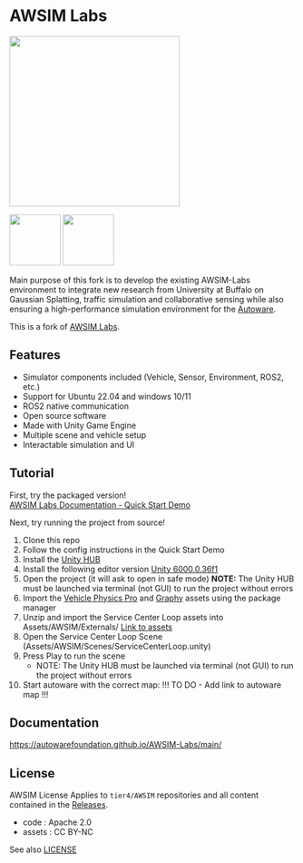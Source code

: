 # AWSIM Labs

<img src="docs/assets/images/E2ESim.png" height="300">

<img src="docs/assets/images/autoware-foundation.png" height="90"> <img src="docs/assets/images/awsim-labs-logo.png" height="90">

Main purpose of this fork is to develop the existing AWSIM-Labs environment to integrate new research from University at Buffalo on Gaussian Splatting, traffic simulation and collaborative sensing while also ensuring a high-performance simulation environment for the [Autoware](https://github.com/autowarefoundation/autoware).

This is a fork of [AWSIM Labs](https://github.com/autowarefoundation/AWSIM-Labs).

## Features

- Simulator components included (Vehicle, Sensor, Environment, ROS2, etc.)
- Support for Ubuntu 22.04 and windows 10/11
- ROS2 native communication
- Open source software
- Made with Unity Game Engine
- Multiple scene and vehicle setup
- Interactable simulation and UI

## Tutorial

First, try the packaged version!  
[AWSIM Labs Documentation - Quick Start Demo](https://autowarefoundation.github.io/AWSIM-Labs/main/GettingStarted/QuickStartDemo/)

Next, try running the project from source!
1. Clone this repo
2. Follow the config instructions in the Quick Start Demo
3. Install the [Unity HUB](https://unity.com/download) 
4. Install the following editor version [Unity 6000.0.36f1](https://unity.com/releases/editor/archive)
5. Open the project (it will ask to open in safe mode) **NOTE:** The Unity HUB must be launched via terminal (not GUI) to run the project without errors
6. Import the [Vehicle Physics Pro](https://autowarefoundation.github.io/AWSIM-Labs/main/DeveloperGuide/EditorSetup/VPPCommunityEdition/) and [Graphy](https://autowarefoundation.github.io/AWSIM-Labs/main/DeveloperGuide/EditorSetup/Graphy/) assets using the package manager
3. Unzip and import the Service Center Loop assets into Assets/AWSIM/Externals/ [Link to assets](https://buffalo.app.box.com/file/1786212759904)
4. Open the Service Center Loop Scene (Assets/AWSIM/Scenes/ServiceCenterLoop.unity)
5. Press Play to run the scene
    - NOTE: The Unity HUB must be launched via terminal (not GUI) to run the project without errors
6. Start autoware with the correct map: !!! TO DO - Add link to autoware map !!!

## Documentation

https://autowarefoundation.github.io/AWSIM-Labs/main/



## License

AWSIM License
Applies to `tier4/AWSIM` repositories and all content contained in the [Releases](https://github.com/autowarefoundation/AWSIM-Labs/releases).

- code : Apache 2.0
- assets : CC BY-NC

See also [LICENSE](./LICENSE)
